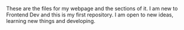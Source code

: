 These are the files for my webpage and the sections of it.
I am new to Frontend Dev and this is my first repository.
I am open to new ideas, learning new things and developing.
